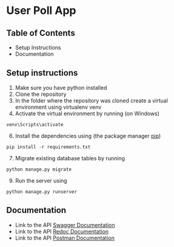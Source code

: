 # User Poll App

## Table of Contents

* Setup Instructions
* Documentation

## Setup instructions

1. Make sure you have python installed
2. Clone the repository
3. In the folder where the repository was cloned create a virtual environment using virtualenv venv
4. Activate the virtual environment by running (on Windows)

``````
venv\Scripts\activate
``````

6. Install the dependencies using (the package manager [pip](https://pip.pypa.io/en/stable/))

``````
pip install -r requirements.txt 
``````

7. Migrate existing database tables by running

``````
python manage.py migrate
``````

9. Run the server using

``````
python manage.py runserver
``````

## Documentation

* Link to the API [Swagger Documentation](http://127.0.0.1:8000/swagger/)
* Link to the API [Redoc Documentation](http://127.0.0.1:8000/redoc/)
* Link to the API [Postman Documentation](https://www.getpostman.com/collections/407d103e17736a756041)